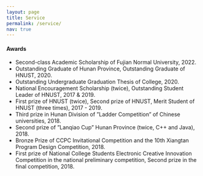 ```yaml
---
layout: page
title: Service
permalink: /service/
nav: true
---
```


<!-- #### Academic service

- Journal editorship:
  - Editorial board of young scientist, Journal of Computer Science and Technology (JCST) 
- Conference organizer:
  - IJCAI 2019 Publicity co-chair
  - ICDM 2019 transfer learning session chair
- Conference senior member/area chair:
  - AAAI 2023 senior PC
- Conference PC member: 
  - ML area: ICML (2022, 2021, 2020); NeurIPS (2022, 2021, 2020); ICLR (2023, 2022, 2021)
  - AI area: AAAI (2023, 2022, 2021, 2020); IJCAI (2022)
  - CV area: CVPR (2022, 2021); ICCV (2021); ECCV (2022)
  - DM area: KDD (2021); WWW (2022, 2021); SDM (2023, 2022); WSDM (2023)
  - HCI area: UbiComp/IMWUT (2022, 2021, 2020, 2019); CHI (2021, 2019); IEEE VAST (2020)
- Journal reviewer: TPAMI, AI Journal, TKDE, TMLR, TNNLS, TMM, TIP, TMC, ACM CSUR, ACM TIST, IEEE TBD, Knowledge-Based Systems, Neurocomputing, Pervasive and Mobile Computing.
- Membership: 
  - Member of CCF technical committee pervasive computing (TCPC)
  - Member of human computer interaction (TCHCI)
  - CCF member. -->

#### Awards

- Second-class Academic Scholarship of Fujian Normal University, 2022.
- Outstanding Graduate of Hunan Province, Outstanding Graduate of HNUST, 2020.
- Outstanding Undergraduate Graduation Thesis of College, 2020.
- National Encouragement Scholarship (twice), Outstanding Student Leader of HNUST, 2017 & 2019.
- First prize of HNUST (twice), Second prize of HNUST, Merit Student of HNUST (three times), 2017 - 2019.
- Third prize in Hunan Division of ”Ladder Competition” of Chinese universities, 2018.
- Second prize of ”Lanqiao Cup” Hunan Province (twice, C++ and Java), 2018.
- Bronze Prize of CCPC Invitational Competition and the 10th Xiangtan Program Design Competition, 2018.
- First prize of National College Students Electronic Creative Innovation Competition in the national preliminary competition, Second prize in the final competition, 2018.
